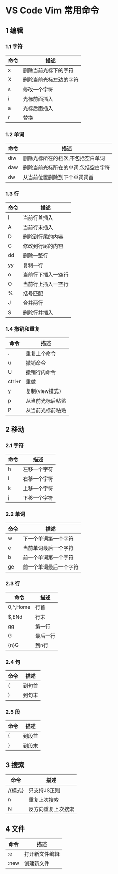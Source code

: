 # VS Code Vim 常用命令

## 1 编辑

### 1.1 字符
命令 | 描述
---|-----------------
x|删除当前光标下的字符
X|删除当前光标左边的字符
s|修改一个字符
i|光标前面插入
a|光标后面插入
r|替换

### 1.2 单词
命令|描述
---|---------------
diw|删除光标所在的档次,不包括空白单词
daw|删除当前光标所在的单词,包括空白字符
dw|从当前位置删除到下个单词词首

### 1.3 行
命令|描述
---|---------------
I|当前行首插入
A|当前行末插入
D|删除到行尾的内容
C|修改到行尾的内容
dd|删除一整行
yy|复制一行
o|当前行下插入一空行
O|当前行上插入一空行
%|括号匹配
J|合并两行
S|删除行并插入

### 1.4 撤销和重复
命令|描述
---|---------------
.|重复上个命令
u|撤销命令
U|撤销行内命令
ctrl+r|重做
y|复制(view模式)
p|从当前光标后粘贴
P|从当前光标前粘贴


##  2 移动

### 2.1 字符
命令|描述
---|---------------
h|左移一个字符
l|右移一个字符
k|上移一个字符
j|下移一个字符

### 2.2 单词
命令|描述
---|---------------
w|下一个单词第一个字符
e|当前单词最后一个字符
b|前一个单词第一个字符
ge|前一个单词最后一个字符

### 2.3 行
命令|描述
---|---------------
0,^,Home|行首
$,ENd|行末
gg|第一行
G|最后一行
{n}G|到n行

### 2.4 句
命令|描述
---|---------------
(|到句首
)|到句末

### 2.5 段
命令|描述
---|---------------
{|到段首
}|到段末


## 3 搜索
命令|描述
---|---------------
/{模式}|只支持JS正则
n|重复上次搜索
N|反方向重复上次搜索

## 4 文件
命令|描述
---|---------------
:e|打开新文件编辑
:new|创建新文件


